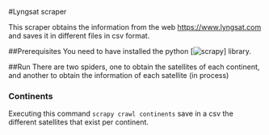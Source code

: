 #Lyngsat scraper

This scraper obtains the information from the web https://www.lyngsat.com and saves it in different files in csv format.

##Prerequisites
You need to have installed the python [![scrapy](https://scrapy.org/)] library.

##Run
There are two spiders, one to obtain the satellites of each continent, and another to obtain the information of each satellite (in process)

### Continents
Executing this command `scrapy crawl continents` save in a csv the different satellites that exist per continent.

